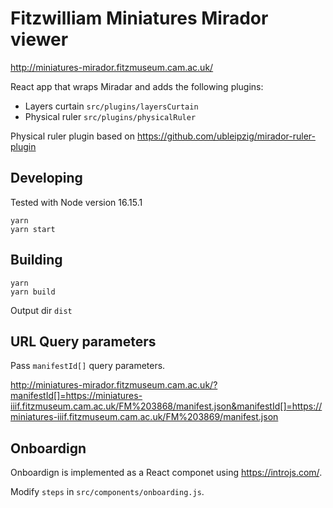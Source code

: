 # Fitzwilliam Miniatures Mirador viewer

http://miniatures-mirador.fitzmuseum.cam.ac.uk/

React app that wraps Miradar and adds the following plugins:

- Layers curtain `src/plugins/layersCurtain`
- Physical ruler `src/plugins/physicalRuler`

Physical ruler plugin based on https://github.com/ubleipzig/mirador-ruler-plugin

## Developing

Tested with Node version 16.15.1

```
yarn
yarn start
```

## Building

```
yarn
yarn build
```

Output dir `dist`

## URL Query parameters

Pass `manifestId[]` query parameters.

http://miniatures-mirador.fitzmuseum.cam.ac.uk/?manifestId[]=https://miniatures-iiif.fitzmuseum.cam.ac.uk/FM%203868/manifest.json&manifestId[]=https://miniatures-iiif.fitzmuseum.cam.ac.uk/FM%203869/manifest.json

## Onboardign

Onboardign is implemented as a React componet using https://introjs.com/.

Modify `steps` in `src/components/onboarding.js`.
